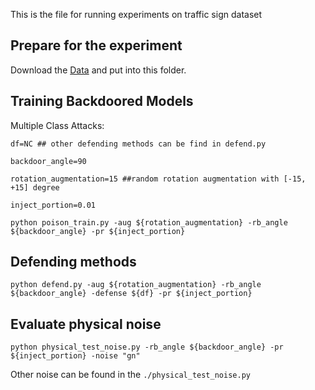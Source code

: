 
This is the file for running experiments on traffic sign dataset


## Prepare for the experiment 

Download the [Data](https://github.com/tongwu2020/Rotation_BD/releases/download/dataset/bdt_data.zip) and put into this folder.


## Training Backdoored Models

Multiple Class Attacks:

```
df=NC ## other defending methods can be find in defend.py 

backdoor_angle=90

rotation_augmentation=15 ##random rotation augmentation with [-15, +15] degree

inject_portion=0.01 
```

```
python poison_train.py -aug ${rotation_augmentation} -rb_angle ${backdoor_angle} -pr ${inject_portion}
```

## Defending methods 

```
python defend.py -aug ${rotation_augmentation} -rb_angle ${backdoor_angle} -defense ${df} -pr ${inject_portion}
```


## Evaluate physical noise  


```
python physical_test_noise.py -rb_angle ${backdoor_angle} -pr ${inject_portion} -noise "gn"
```

Other noise can be found in the `./physical_test_noise.py`
